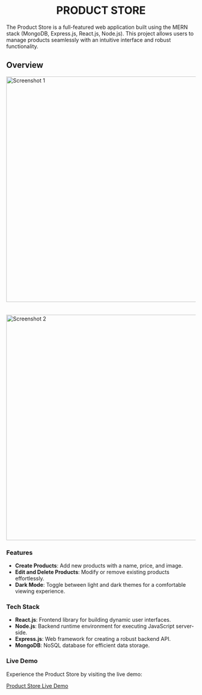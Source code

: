 <h1 align="center">PRODUCT STORE</h1>
The Product Store is a full-featured web application built using the MERN stack (MongoDB, Express.js, React.js, Node.js). This project allows users to manage products seamlessly with an intuitive interface and robust functionality.

## Overview

<div>
  <img src="https://github.com/user-attachments/assets/52f7d8ca-4af1-4922-95f7-3095ca614272" alt="Screenshot 1" width="600" />
</div>
<br><br>
<div>
  <img src="https://github.com/user-attachments/assets/64214520-4381-4b0c-aa2c-75c0651194c4" alt="Screenshot 2" width="600" />
</div>


### Features

- **Create Products**: Add new products with a name, price, and image.
- **Edit and Delete Products**: Modify or remove existing products effortlessly.
- **Dark Mode**: Toggle between light and dark themes for a comfortable viewing experience.

### Tech Stack

- **React.js**: Frontend library for building dynamic user interfaces.
- **Node.js**: Backend runtime environment for executing JavaScript server-side.
- **Express.js**: Web framework for creating a robust backend API.
- **MongoDB**: NoSQL database for efficient data storage.

### Live Demo

Experience the Product Store by visiting the live demo:

[Product Store Live Demo](https://product-store-9tjf.onrender.com/)

